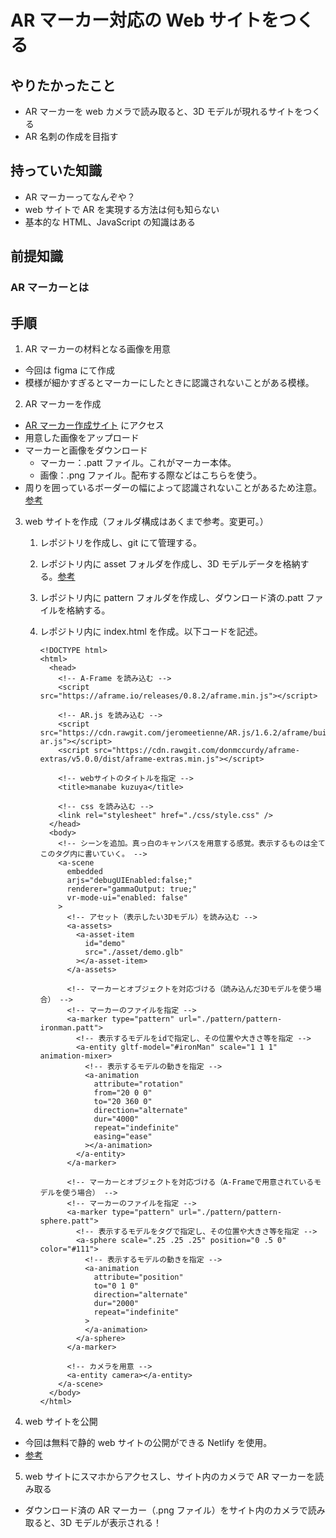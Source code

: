 # AR マーカー対応の Web サイトをつくる

## やりたかったこと

- AR マーカーを web カメラで読み取ると、3D モデルが現れるサイトをつくる
- AR 名刺の作成を目指す

## 持っていた知識

- AR マーカーってなんぞや？
- web サイトで AR を実現する方法は何も知らない
- 基本的な HTML、JavaScript の知識はある

## 前提知識

### AR マーカーとは

## 手順

1. AR マーカーの材料となる画像を用意

- 今回は figma にて作成
- 模様が細かすぎるとマーカーにしたときに認識されないことがある模様。

2. AR マーカーを作成

- [AR マーカー作成サイト](https://jeromeetienne.github.io/AR.js/three.js/examples/marker-training/examples/generator.html) にアクセス
- 用意した画像をアップロード
- マーカーと画像をダウンロード
  - マーカー：.patt ファイル。これがマーカー本体。
  - 画像：.png ファイル。配布する際などはこちらを使う。
- 周りを囲っているボーダーの幅によって認識されないことがあるため注意。[参考](https://note.com/agw/n/n36ea390f5db1)

3. web サイトを作成（フォルダ構成はあくまで参考。変更可。）

   1. レポジトリを作成し、git にて管理する。
   2. レポジトリ内に asset フォルダを作成し、3D モデルデータを格納する。[参考](https://arqiita.com/emuyuu/items/98d04a671ed0d648334a)
   3. レポジトリ内に pattern フォルダを作成し、ダウンロード済の.patt ファイルを格納する。
   4. レポジトリ内に index.html を作成。以下コードを記述。

      ```
      <!DOCTYPE html>
      <html>
        <head>
          <!-- A-Frame を読み込む -->
          <script src="https://aframe.io/releases/0.8.2/aframe.min.js"></script>

          <!-- AR.js を読み込む -->
          <script src="https://cdn.rawgit.com/jeromeetienne/AR.js/1.6.2/aframe/build/aframe-ar.js"></script>
          <script src="https://cdn.rawgit.com/donmccurdy/aframe-extras/v5.0.0/dist/aframe-extras.min.js"></script>

          <!-- webサイトのタイトルを指定 -->
          <title>manabe kuzuya</title>

          <!-- css を読み込む -->
          <link rel="stylesheet" href="./css/style.css" />
        </head>
        <body>
          <!-- シーンを追加。真っ白のキャンバスを用意する感覚。表示するものは全てこのタグ内に書いていく。 -->
          <a-scene
            embedded
            arjs="debugUIEnabled:false;"
            renderer="gammaOutput: true;"
            vr-mode-ui="enabled: false"
          >
            <!-- アセット（表示したい3Dモデル）を読み込む -->
            <a-assets>
              <a-asset-item
                id="demo"
                src="./asset/demo.glb"
              ></a-asset-item>
            </a-assets>

            <!-- マーカーとオブジェクトを対応づける（読み込んだ3Dモデルを使う場合） -->
            <!-- マーカーのファイルを指定 -->
            <a-marker type="pattern" url="./pattern/pattern-ironman.patt">
              <!-- 表示するモデルをidで指定し、その位置や大きさ等を指定 -->
              <a-entity gltf-model="#ironMan" scale="1 1 1" animation-mixer>
                <!-- 表示するモデルの動きを指定 -->
                <a-animation
                  attribute="rotation"
                  from="20 0 0"
                  to="20 360 0"
                  direction="alternate"
                  dur="4000"
                  repeat="indefinite"
                  easing="ease"
                ></a-animation>
              </a-entity>
            </a-marker>

            <!-- マーカーとオブジェクトを対応づける（A-Frameで用意されているモデルを使う場合） -->
            <!-- マーカーのファイルを指定 -->
            <a-marker type="pattern" url="./pattern/pattern-sphere.patt">
              <!-- 表示するモデルをタグで指定し、その位置や大きさ等を指定 -->
              <a-sphere scale=".25 .25 .25" position="0 .5 0" color="#111">
                <!-- 表示するモデルの動きを指定 -->
                <a-animation
                  attribute="position"
                  to="0 1 0"
                  direction="alternate"
                  dur="2000"
                  repeat="indefinite"
                >
                </a-animation>
              </a-sphere>
            </a-marker>

            <!-- カメラを用意 -->
            <a-entity camera></a-entity>
          </a-scene>
        </body>
      </html>
      ```

4. web サイトを公開

- 今回は無料で静的 web サイトの公開ができる Netlify を使用。
- [参考](https://zenn.dev/shu00011/articles/0e5937ca1ff85b)

5. web サイトにスマホからアクセスし、サイト内のカメラで AR マーカーを読み取る

- ダウンロード済の AR マーカー（.png ファイル）をサイト内のカメラで読み取ると、3D モデルが表示される！
